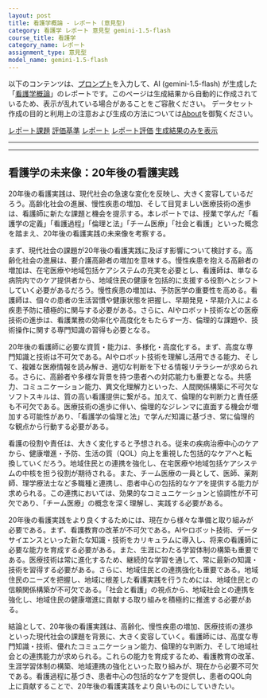 ```yaml
---
layout: post
title: 看護学概論 - レポート (意見型)
category: 看護学 レポート 意見型 gemini-1.5-flash
course_title: 看護学
category_name: レポート
assignment_type: 意見型
model_name: gemini-1.5-flash
---
```


以下のコンテンツは、[プロンプト](https://github.com/takedatoshiyuki/synthetic_assignments/tree/main/generated/看護学/gemini-1.5-flash/prompt_レポート-意見型.md)を入力して、AI (gemini-1.5-flash) が生成した「[看護学概論](/contents/看護学/)」のレポートです。このページは生成結果から自動的に作成されているため、表示が乱れている場合があることをご容赦ください。
データセット作成の目的と利用上の注意および生成の方法については[About](/About)を御覧ください。

[レポート課題](../レポート課題-意見型)
[評価基準](../評価基準-意見型)
[レポート](../レポート-意見型)
[レポート評価](../レポート評価-意見型)
[生成結果のみを表示](https://github.com/takedatoshiyuki/synthetic_assignments/tree/main/generated/看護学/gemini-1.5-flash/レポート-意見型.md)
  

***
***
  
## 看護学の未来像：20年後の看護実践

20年後の看護実践は、現代社会の急速な変化を反映し、大きく変容しているだろう。高齢化社会の進展、慢性疾患の増加、そして目覚ましい医療技術の進歩は、看護師に新たな課題と機会を提示する。本レポートでは、授業で学んだ「看護学の定義」「看護過程」「倫理と法」「チーム医療」「社会と看護」といった概念を踏まえ、20年後の看護実践の未来像を考察する。

まず、現代社会の課題が20年後の看護実践に及ぼす影響について検討する。高齢化社会の進展は、要介護高齢者の増加を意味する。慢性疾患を抱える高齢者の増加は、在宅医療や地域包括ケアシステムの充実を必要とし、看護師は、単なる病院内でのケア提供者から、地域住民の健康を包括的に支援する役割へとシフトしていく必要があるだろう。慢性疾患の増加は、予防医学の重要性を高める。看護師は、個々の患者の生活習慣や健康状態を把握し、早期発見・早期介入による疾患予防に積極的に関与する必要がある。さらに、AIやロボット技術などの医療技術の進歩は、看護業務の効率化や高度化をもたらす一方、倫理的な課題や、技術操作に関する専門知識の習得も必要となる。

20年後の看護師に必要な資質・能力は、多様化・高度化する。まず、高度な専門知識と技術は不可欠である。AIやロボット技術を理解し活用できる能力、そして、複雑な医療情報を読み解き、適切な判断を下せる情報リテラシーが求められる。さらに、高齢者や多様な背景を持つ患者への対応能力も重要となる。共感力、コミュニケーション能力、異文化理解力といった、人間関係構築に不可欠なソフトスキルは、質の高い看護提供に繋がる。加えて、倫理的な判断力と責任感も不可欠である。医療技術の進歩に伴い、倫理的なジレンマに直面する機会が増加する可能性があり、「看護学の倫理と法」で学んだ知識に基づき、常に倫理的な観点から行動する必要がある。

看護の役割や責任は、大きく変化すると予想される。従来の疾病治療中心のケアから、健康増進・予防、生活の質（QOL）向上を重視した包括的なケアへと転換していくだろう。地域住民との連携を強化し、在宅医療や地域包括ケアシステムの中核を担う役割が期待される。また、チーム医療の一員として、医師、薬剤師、理学療法士など多職種と連携し、患者中心の包括的なケアを提供する能力が求められる。この連携においては、効果的なコミュニケーションと協調性が不可欠であり、「チーム医療」の概念を深く理解し、実践する必要がある。

20年後の看護実践をより良くするためには、現在から様々な準備と取り組みが必要である。まず、看護教育の改革が不可欠である。AIやロボット技術、データサイエンスといった新たな知識・技術をカリキュラムに導入し、将来の看護師に必要な能力を育成する必要がある。また、生涯にわたる学習体制の構築も重要である。医療技術は常に進化するため、継続的な学習を通して、常に最新の知識・技術を習得する必要がある。さらに、地域住民との連携強化も重要である。地域住民のニーズを把握し、地域に根差した看護実践を行うためには、地域住民との信頼関係構築が不可欠である。「社会と看護」の視点から、地域社会との連携を強化し、地域住民の健康増進に貢献する取り組みを積極的に推進する必要がある。

結論として、20年後の看護実践は、高齢化、慢性疾患の増加、医療技術の進歩といった現代社会の課題を背景に、大きく変容していく。看護師には、高度な専門知識・技術、優れたコミュニケーション能力、倫理的な判断力、そして地域社会との連携能力が求められる。これらの能力を育成するため、看護教育の改革、生涯学習体制の構築、地域連携の強化といった取り組みが、現在から必要不可欠である。看護過程に基づき、患者中心の包括的なケアを提供し、患者のQOL向上に貢献することで、20年後の看護実践をより良いものにしていきたい。
